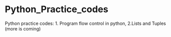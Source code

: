# Python_Practice_codes
Python practice codes: 1. Program flow control in python, 2.Lists and Tuples (more is coming)
